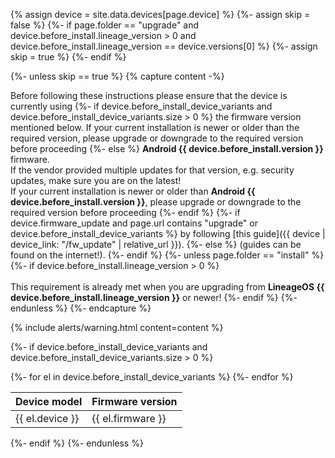 {% assign device = site.data.devices[page.device] %}
{%- assign skip = false %}
{%- if page.folder == "upgrade" and device.before_install.lineage_version > 0 and device.before_install.lineage_version == device.versions[0] %}
{%- assign skip = true %}
{%- endif %}

{%- unless skip == true %}
{% capture content -%}

Before following these instructions please ensure that the device is currently using
{%- if device.before_install_device_variants and device.before_install_device_variants.size > 0 %}
the firmware version mentioned below. If your current installation is newer or older than the required version, please upgrade or downgrade to the required version before proceeding
{%- else %}
**Android {{ device.before_install.version }}** firmware.<br/>
If the vendor provided multiple updates for that version, e.g. security updates, make sure you are on the latest!<br/>
If your current installation is newer or older than **Android {{ device.before_install.version }}**, please upgrade or downgrade to the required version before proceeding
{%- endif %}
{%- if device.firmware_update and page.url contains "upgrade" or device.before_install_device_variants %}
by following [this guide]({{ device | device_link: "/fw_update" | relative_url }}).
{%- else %}
(guides can be found on the internet!).
{%- endif %}
{%- unless page.folder == "install" %}
{%- if device.before_install.lineage_version > 0 %}
<br/><br/>
This requirement is already met when you are upgrading from **LineageOS {{ device.before_install.lineage_version }}** or newer!
{%- endif %}
{%- endunless %}
{%- endcapture %}

{% include alerts/warning.html content=content %}

{%- if device.before_install_device_variants and device.before_install_device_variants.size > 0 %}
<table class="table">
<thead>
<tr><th>Device model</th><th>Firmware version</th></tr>
</thead>
<tbody>
{%- for el in device.before_install_device_variants %}
<tr><td>{{ el.device }}</td><td>{{ el.firmware }}</td></tr>
{%- endfor %}
</tbody>
</table>
{%- endif %}
{%- endunless %}
